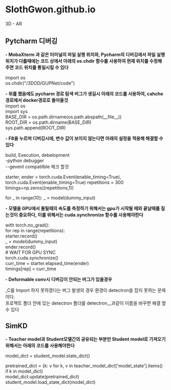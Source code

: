 # SlothGwon.github.io
3D - AR



## Pytcharm 디버깅


**- MobaXterm 과 같은 터미널의 파일 실행 위치와, Pycharm의 디버깅에서 파일 실행 위치가 다를때에는 코드 상에서 아래의 os.chdir 함수를 사용하여 현재 위치를 수정해 주면 코드 위치를 통일시킬 수 있다**

import os\
os.chdir("/3DOD/GUPNet/code")

**- 위를 했음에도 pycharm 경로 탐색 버그가 생길시 아래의 코드를 사용하여, cahche경로에서 docker경로로 돌아올것**  
import os\
import sys\
BASE_DIR = os.path.dirname(os.path.abspath(\_\_file\_\_))\
ROOT_DIR = os.path.dirname(BASE_DIR)\
sys.path.append(ROOT_DIR)



**- F8을 누르며 디버깅시에, 변수 값이 보이지 않는다면 아래의 설정을 적용해 해결할 수 있다**

build, Execution, debelopment\
-python debugger\
--gevent compatilble 체크 할것




starter, ender = torch.cuda.Event(enable_timing=True), torch.cuda.Event(enable_timing=True)
repetitions = 300
timings=np.zeros((repetitions,1))

for _ in range(10):
    _ = model(dummy_input)
    

**- 모델을 GPU에서 돌릴때의 속도를 측정하기 위해서는 gpu가 시작될 때와 끝날때를 짚는것이 중요하다, 이를 위해서는 cuda.synchronize 함수를 사용해야한다**  

with torch.no_grad():  
    for rep in range(repetitions):  
        starter.record()  
        _ = model(dummy_input)  
        ender.record()  
        # WAIT FOR GPU SYNC  
        torch.cuda.synchronize()  
        curr_time = starter.elapsed_time(ender)  
        timings[rep] = curr_time  



**- Deformable conv시 디버깅이 안되는 버그가 있을경우**  

_C를 Import 하지 못하겠다는 버그 발생의 경우 환경이 detectron을 잡지 못하는 문제이다.  
프로젝트 폴더 안에 있는 detectron 폴더를 detectron__과같이 이름을 바꾸면 해결 할 수 있다



## SimKD  

**- Teacher model과 Student모델간의 공유되는 부분만 Student model로 가져오기 위해서는 아래의 코드를 사용해야한다**

model_dict = student_model.state_dict()  

pretrained_dict = {k: v for k, v in teacher_model_dict['model_state'].items() if k in model_dict}  
model_dict.update(pretrained_dict)  
student_model.load_state_dict(model_dict)  




